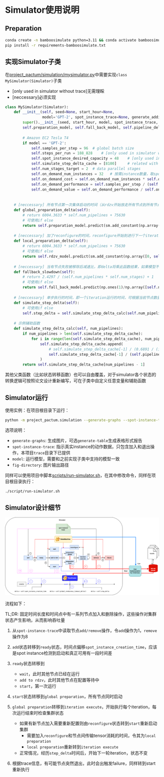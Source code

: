 # Simulator使用说明

## Preparation

```sh
conda create -n bamboosimulate python=3.11 && conda activate bamboosimulate
pip install -r requirements-bamboosimulate.txt
```

## 实现Simulator子类

在[project_pactum/simulation/mysimulator.py](project_pactum/simulation/mysimulator.py)中需要实现`class MySimulator(Simulator)`子类

- [only used in simulator without trace]无需理睬
- [neccessary]必须实现

```py
class MySimulator(Simulator):
    def __init__(self, seed=None, start_hour=None,
                 model='GPT-2', spot_instance_trace=None, generate_addition_probabilities=False, removal_probability=None, generate_graphs=False):
        super().__init__(seed, start_hour, model, spot_instance_trace, generate_addition_probabilities, removal_probability, generate_graphs)   # 调用父类
        self.preparation_model, self.fall_back_model, self.pipeline_delta_model = res_parser_init()    # 初始化结果处理函数
    
        # Amazon EC2 Tesla T4
        if model == 'GPT-2':
            self.samples_per_step = 96  # global batch size
            self.steps_per_run = 188_828    # [only used in simulator without trace]
            self.spot_instance_desired_capacity = 48    # [only used in simulator without trace]
            self.simulate_step_delta_cache = [8100]     # related with your data calculation methods, can remove
            self.num_stages_target = 2  # data parallel stages
            self.on_demand_num_instances = 32   # 按需instance数量，取spot instance trace最大值
            self.on_demand_cost = self.on_demand_num_instances * self.on_demand_cost_per_hour   # 按需花费，无需改变
            self.on_demand_performance = self.samples_per_step / (self.simulate_step_delta_calc(self.on_demand_num_instances // self.num_stages_target) / 1000) # 根据按需每个iteration时间设置分母
            self.on_demand_value = self.on_demand_performance / self.on_demand_cost     # 按需价值，论文新定义
    

    # [neccessary] 所有节点第一次集体启动的时间（从rdzv开始放走所有节点到所有节点开始iterations运行）
    def global_preparation_delta(self):
        # return 6004.3633 * self.num_pipelines + 75630
        # 可使用if else
        return self.preparation_model.predict(sm.add_constant(np.array([0, self.num_pipelines]))).item(1)
    
    # [neccessary] 加了reconfigure的时间，reconfigure开始到进行下一个iteration运行的时间
    def local_preparation_delta(self):
        # return 6004.3633 * self.num_pipelines + 75630
        # 可使用if else
        return self.rdzv_model.predict(sm.add_constant(np.array([0, self.num_pipelines]))).item(1)
    
    # [neccessary] 当有节点失败被移除后减速比，即delta将乘此函数结果，如果模型不同，可重写原函数
    def fallback_slowdown(self):
        # return 2.4297 / (self.num_pipelines * self.num_stages) + 1
        # 可使用if else
        return self.fall_back_model.predict(np.ones(1)/np.array([self.num_pipelines * self.num_stages])).item(0) + 1

    # [neccessary] 单步执行的时间，即一个iteration运行的时间，可根据当前节点数量/pipeline数量灵活调整
    def simulate_step_delta(self):
        # 可使用if else
        self.step_delta = self.simulate_step_delta_calc(self.num_pipelines)
    
    # 示例辅助函数
    def simulate_step_delta_calc(self, num_pipelines):
        if num_pipelines > len(self.simulate_step_delta_cache):
            for i in range(len(self.simulate_step_delta_cache), num_pipelines):
                self.simulate_step_delta_cache.append(
                    # self.simulate_step_delta_cache[-1] / (0.6891 / (i + 1) + 1)
                    self.simulate_step_delta_cache[-1] / (self.pipeline_delta_model.predict((np.ones(1)/np.array([i + 1]))).item(0) + 1)
                )
        return self.simulate_step_delta_cache[num_pipelines - 1]
```

其他父类函数（比如状态转移函数）也可以自由覆盖，对于simulator各个状态的转换逻辑可按照论文设计重新编写，可在子类中自定义任意变量和辅助函数

## Simulator运行

使用实例：在项目根目录下运行：

```sh
python -m project_pactum.simulation --generate-graphs --spot-instance-trace 'traces/p3-trace.csv' --model 'GPT-2' --fig-directory 'res/simulator'
```

选项说明：

- `generate-graphs`: 生成图片，可选`generate-table`生成表格形式报告
- `spot-instance-trace`: 指示真实instance的动作数据，只包含加入和退出操作，本项目`trace`目录下已提供
- `model`: 运行模型，需要和之前实现子类中支持的模型一致
- `fig-directory`: 图片输出路径

同样可以使用项目中脚本[scripts/run-simulator.sh](scripts/run-simulator.sh)，在其中修改命令，同样在项目根目录执行：

```sh
./script/run-simulator.sh
```

## Simulator设计细节

![simulatorarch](simulatorarch.png)

流程如下：

TL;DR: 固定时间长度和时间点中有一系列节点加入和删除操作，这些操作对集群状态产生影响，从而影响吞吐量

1. 从`spot-instance-trace`中读取节点`add/remove`操作，令`add`操作为1，`remove`操作为8
2. `add`状态转移到`ready`状态，时间点偏移`spot_instance_creation_time`，应该是spot instance检测到启动和真正可用有一段时间差
3. `ready`状态转移到
    - `wait`，此时其他节点已经在运行
    - `add to rdzv`，此时其他节点在配置等待中
    - `start`，第一次运行
4. `start`状态转移到`global preparation`，所有节点同时启动
5. `global preparation`转移到`iteration execute`，开始执行每个iteration，每次运行结束时检查集群状态
    - 如果有新节点加入需要重新配置则由`reconfigure`状态转到`start`重新启动集群
        - 需要加入`reconfigure`和节点间传输tensor消耗的时间，令其为`local preparation`
        - `local preparation`重新转到`iteration execute`
    - 正常情况，经历`step_delta`时间后，开始下一轮iteration，状态不变

7. 根据trace信息，有可能节点突然退出，此时会出触发failure，同样转到start重新执行


